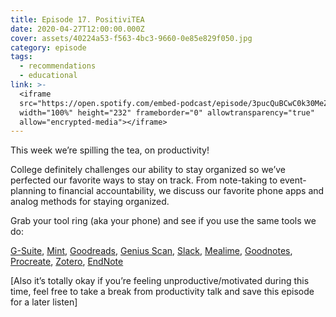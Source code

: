 ```yaml
---
title: Episode 17. PositiviTEA
date: 2020-04-27T12:00:00.000Z
cover: assets/40224a53-f563-4bc3-9660-0e85e829f050.jpg
category: episode
tags:
  - recommendations
  - educational
link: >-
  <iframe
  src="https://open.spotify.com/embed-podcast/episode/3pucQuBCwC0k30MeZrDzM0"
  width="100%" height="232" frameborder="0" allowtransparency="true"
  allow="encrypted-media"></iframe>
---
```

This week we’re spilling the tea, on productivity!

College definitely challenges our ability to stay organized so we’ve perfected our favorite ways to stay on track. From note-taking to event-planning to financial accountability, we discuss our favorite phone apps and analog methods for staying organized.

Grab your tool ring (aka your phone) and see if you use the same tools we do:

[G-Suite](https://gsuite.google.com/features/), [Mint](https://www.mint.com/), [Goodreads](https://www.goodreads.com/), [Genius Scan](https://thegrizzlylabs.com/genius-scan/), [Slack](https://slack.com/), [Mealime](https://www.mealime.com/), [Goodnotes](https://www.goodnotes.com/), [Procreate](https://procreate.art/), [Zotero](https://www.zotero.org/), [EndNote](https://endnote.com/)

\[Also it’s totally okay if you’re feeling unproductive/motivated during this time, feel free to take a break from productivity talk and save this episode for a later listen]